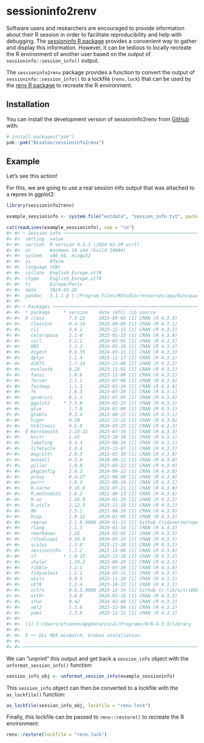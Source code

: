 
<!-- README.md is generated from README.Rmd. Please edit that file -->

# sessioninfo2renv

<!-- badges: start -->

<!-- badges: end -->

Software users and researchers are encouraged to provide information
about their R session in order to facilitate reproducibility and help
with debugging. The [sessioninfo R
package](https://sessioninfo.r-lib.org/) provides a convenient way to
gather and display this information. However, it can be tedious to
locally recreate the R environment of another user based on the output
of `sessioninfo::session_info()` output.

The `sessioninfo2renv` package provides a function to convert the output
of `sessioninfo::session_info()` to a lockfile (`renv.lock`) that can be
used by the [renv R package](https://pkgs.rstudio.com/renv/) to recreate
the R environment.

## Installation

You can install the development version of sessioninfo2renv from
[GitHub](https://github.com/) with:

``` r
# install.packages("pak")
pak::pak("Bisaloo/sessioninfo2renv")
```

## Example

Let’s see this action!

For this, we are going to use a real session info output that was
attached to a reprex in ggplot2:

``` r
library(sessioninfo2renv)

example_sessioninfo <- system.file("extdata", "session_info.txt", package = "sessioninfo2renv")

cat(readLines(example_sessioninfo), sep = "\n")
#> #> ─ Session info ───────────────────────────────────────────────────────────────
#> #>  setting  value
#> #>  version  R version 4.3.3 (2024-02-29 ucrt)
#> #>  os       Windows 10 x64 (build 19044)
#> #>  system   x86_64, mingw32
#> #>  ui       RTerm
#> #>  language (EN)
#> #>  collate  English_Europe.utf8
#> #>  ctype    English_Europe.utf8
#> #>  tz       Europe/Paris
#> #>  date     2024-03-26
#> #>  pandoc   3.1.1 @ C:/Program Files/RStudio/resources/app/bin/quarto/bin/tools/ (via rmarkdown)
#> #>
#> #> ─ Packages ───────────────────────────────────────────────────────────────────
#> #>  ! package     * version    date (UTC) lib source
#> #>  D class         7.3-22     2023-05-03 [1] CRAN (R 4.3.3)
#> #>    classInt      0.4-10     2023-09-05 [1] CRAN (R 4.3.1)
#> #>    cli           3.6.2      2023-12-11 [1] CRAN (R 4.3.2)
#> #>    colorspace    2.1-0      2023-01-23 [1] CRAN (R 4.3.0)
#> #>    curl          5.2.1      2024-03-01 [1] CRAN (R 4.3.3)
#> #>    DBI           1.2.2      2024-02-16 [1] CRAN (R 4.3.2)
#> #>    digest        0.6.35     2024-03-11 [1] CRAN (R 4.3.3)
#> #>    dplyr         1.1.4      2023-11-17 [1] CRAN (R 4.3.2)
#> #>    e1071         1.7-14     2023-12-06 [1] CRAN (R 4.3.2)
#> #>    evaluate      0.23       2023-11-01 [1] CRAN (R 4.3.2)
#> #>    fansi         1.0.6      2023-12-08 [1] CRAN (R 4.3.2)
#> #>    farver        2.1.1      2022-07-06 [1] CRAN (R 4.3.0)
#> #>    fastmap       1.1.1      2023-02-24 [1] CRAN (R 4.3.0)
#> #>    fs            1.6.3      2023-07-20 [1] CRAN (R 4.3.1)
#> #>    generics      0.1.3      2022-07-05 [1] CRAN (R 4.3.0)
#> #>    ggplot2     * 3.5.0      2024-02-23 [1] CRAN (R 4.3.2)
#> #>    glue          1.7.0      2024-01-09 [1] CRAN (R 4.3.2)
#> #>    gtable        0.3.4      2023-08-21 [1] CRAN (R 4.3.1)
#> #>    highr         0.10       2022-12-22 [1] CRAN (R 4.3.0)
#> #>    htmltools     0.5.8      2024-03-25 [1] CRAN (R 4.3.3)
#> #>  D KernSmooth    2.23-22    2023-07-10 [1] CRAN (R 4.3.3)
#> #>    knitr         1.45       2023-10-30 [1] CRAN (R 4.3.1)
#> #>    labeling      0.4.3      2023-08-29 [1] CRAN (R 4.3.1)
#> #>    lifecycle     1.0.4      2023-11-07 [1] CRAN (R 4.3.2)
#> #>    magrittr      2.0.3      2022-03-30 [1] CRAN (R 4.3.0)
#> #>    munsell       0.5.0      2018-06-12 [1] CRAN (R 4.3.0)
#> #>    pillar        1.9.0      2023-03-22 [1] CRAN (R 4.3.0)
#> #>    pkgconfig     2.0.3      2019-09-22 [1] CRAN (R 4.3.0)
#> #>    proxy         0.4-27     2022-06-09 [1] CRAN (R 4.3.0)
#> #>    purrr         1.0.2      2023-08-10 [1] CRAN (R 4.3.1)
#> #>    R.cache       0.16.0     2022-07-21 [1] CRAN (R 4.3.0)
#> #>    R.methodsS3   1.8.2      2022-06-13 [1] CRAN (R 4.3.0)
#> #>    R.oo          1.26.0     2024-01-24 [1] CRAN (R 4.3.2)
#> #>    R.utils       2.12.3     2023-11-18 [1] CRAN (R 4.3.2)
#> #>    R6            2.5.1      2021-08-19 [1] CRAN (R 4.3.0)
#> #>    Rcpp          1.0.12     2024-01-09 [1] CRAN (R 4.3.2)
#> #>    reprex        2.1.0.9000 2024-01-12 [1] Github (tidyverse/reprex@33ccedf)
#> #>    rlang         1.1.3      2024-01-10 [1] CRAN (R 4.3.2)
#> #>    rmarkdown     2.26       2024-03-05 [1] CRAN (R 4.3.3)
#> #>    rstudioapi    0.16.0     2024-03-24 [1] CRAN (R 4.3.3)
#> #>    scales        1.3.0      2023-11-28 [1] CRAN (R 4.3.2)
#> #>    sessioninfo   1.2.2      2021-12-06 [1] CRAN (R 4.3.0)
#> #>    sf          * 1.0-15     2023-12-18 [1] CRAN (R 4.3.2)
#> #>    styler        1.10.2     2023-08-29 [1] CRAN (R 4.3.1)
#> #>    tibble        3.2.1      2023-03-20 [1] CRAN (R 4.3.0)
#> #>    tidyselect    1.2.1      2024-03-11 [1] CRAN (R 4.3.3)
#> #>    units         0.8-5      2023-11-28 [1] CRAN (R 4.3.2)
#> #>    utf8          1.2.4      2023-10-22 [1] CRAN (R 4.3.2)
#> #>    vctrs         0.6.5.9000 2023-12-14 [1] Github (r-lib/vctrs@8bf5ba5)
#> #>    withr         3.0.0      2024-01-16 [1] CRAN (R 4.3.2)
#> #>    xfun          0.42       2024-02-08 [1] CRAN (R 4.3.2)
#> #>    xml2          1.3.6      2023-12-04 [1] CRAN (R 4.3.2)
#> #>    yaml          2.3.8      2023-12-11 [1] CRAN (R 4.3.2)
#> #>
#> #>  [1] C:/Users/etienne/AppData/Local/Programs/R/R-4.3.3/library
#> #>
#> #>  D ── DLL MD5 mismatch, broken installation.
#> #>
#> #> ──────────────────────────────────────────────────────────────────────────────
```

We can “unprint” this output and get back a `session_info` object with
the `unformat_session_info()` function:

``` r
session_info_obj <- unformat_session_info(example_sessioninfo)
```

This `session_info` object can then be converted to a lockfile with the
`as_lockfile()` function:

``` r
as_lockfile(session_info_obj, lockfile = "renv.lock")
```

Finally, this lockfile can be passed to `renv::restore()` to recreate
the R environment:

``` r
renv::restore(lockfile = "renv.lock")
```
